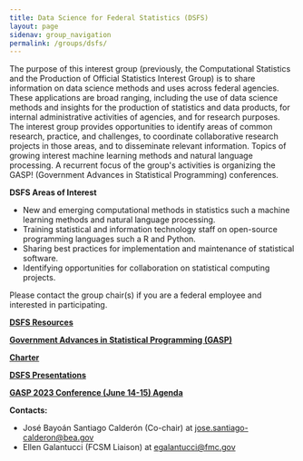 ```yaml
---
title: Data Science for Federal Statistics (DSFS)
layout: page
sidenav: group_navigation
permalink: /groups/dsfs/
---
```

<p>The purpose of this interest group (previously, the Computational Statistics and the Production of
Official Statistics Interest Group) is to share information on data science methods and uses across
federal agencies. These applications are broad ranging, including the use of data science methods and
insights for the production of statistics and data products, for internal administrative activities of
agencies, and for research purposes. The interest group provides opportunities to identify areas of
common research, practice, and challenges, to coordinate collaborative research projects in those areas,
and to disseminate relevant information. Topics of growing interest machine learning methods and
natural language processing. A recurrent focus of the group's activities is organizing the GASP!
(Government Advances in Statistical Programming) conferences.</p>
<p><strong>DSFS Areas of Interest</strong></p>
<ul>
  <li>New and emerging computational methods in statistics such a machine learning methods
and natural language processing.</li>
  <li>Training statistical and information technology staff on open-source programming
languages such a R and Python.</li>
  <li>Sharing best practices for implementation and maintenance of statistical software.</li>
  <li>Identifying opportunities for collaboration on statistical computing projects.</li>
</ul>

<p>Please contact the group chair(s) if you are a federal employee and interested in participating.</p>

<p><strong><a href="{{site.baseurl}}/groups/dsfs-resources/">DSFS Resources</a></strong></p>
<p><strong><a href="{{site.baseurl}}/groups/dsfs-gasp/">Government Advances in Statistical Programming (GASP)</a></strong></p>
<p><strong><a href="{{site.baseurl}}/assets/files/docs/DSFS_Charter_Signed.pdf">Charter</a></strong></p>
<p><strong><a href="{{site.baseurl}}/groups/dsfs-presentations/">DSFS Presentations</a></strong></p>
<p><strong><a href="{{site.baseurl}}/assets/files/docs/GASP-2023-program-with-abstracts-2023-06-13.pdf">GASP 2023 Conference (June 14-15) Agenda</a></strong></p>

<p><strong>Contacts:</strong></p>
<ul>
  <li>José Bayoán Santiago Calderón (Co-chair) at <a href="mailto:Jose.Santiago-Calderon@bea.gov">jose.santiago-calderon@bea.gov</a></li>
  <li>Ellen Galantucci (FCSM Liaison) at <a href="mailto:egalantucci@fmc.gov">egalantucci@fmc.gov</a></li>
</ul>
